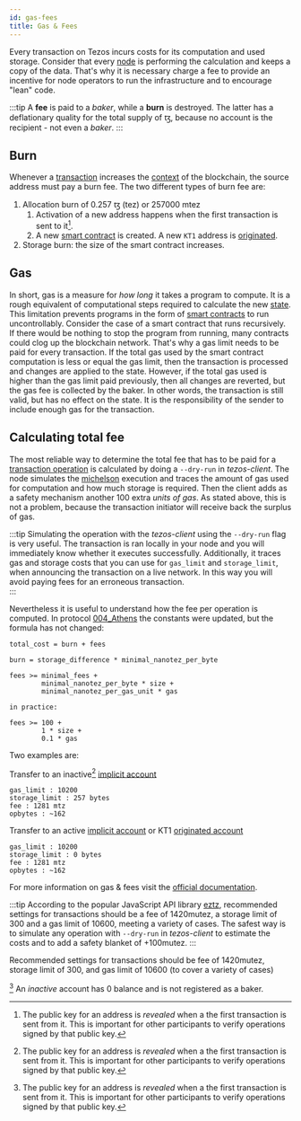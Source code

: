 ```yaml
---
id: gas-fees
title: Gas & Fees
---
```


Every transaction on Tezos incurs costs for its computation and used storage. Consider that every [node](../node) is performing the calculation and keeps a copy of the data. That's why it is necessary charge a fee to provide an incentive for node operators to run the infrastructure and to encourage "lean" code.


:::tip 
A **fee** is paid to a *baker*, while a **burn** is destroyed. The latter has a deflationary quality for the total supply of ꜩ, because no account is the recipient -  not even a *baker*.
:::

## Burn

Whenever a [transaction](transaction) increases the [context](../context) of the blockchain, the source address must pay a burn fee.
The two different types of burn fee are:

1. Allocation burn of 0.257 ꜩ (tez) or 257000 mtez
   1. Activation of a new address happens when the first transaction is sent to it[^1]. 
   2. A new [smart contract](../../smart_contract/smart-contract) is created. A new `KT1` address is [originated](originated-account).
2. Storage burn: the size of the smart contract increases.


[^1]: The public key for an address is *revealed* when a the first transaction is sent from it. This is important for other participants to verify operations signed by that public key.


## Gas

In short, gas is a measure for *how long* it takes a program to compute. It is a rough equivalent of computational steps required to calculate the new [state](context). This limitation prevents programs in the form of [smart contracts](../../smart_contract/smart-contract) to run uncontrollably. 
Consider the case of a smart contract that runs recursively. If there would be nothing to stop the program from running, many contracts could clog up the blockchain network. That's why a gas limit needs to be paid for every transaction. If the total gas used by the smart contract computation is less or equal the gas limit, then the transaction is processed and changes are applied to the state. However, if the total gas used is higher than the gas limit paid previously, then all changes are reverted, but the gas fee is collected by the baker. In other words, the transaction is still valid, but has no effect on the state. It is the responsibility of the sender to include enough gas for the transaction.

## Calculating total fee

The most reliable way to determine the total fee that has to be paid for a [transaction operation](operations) is calculated by doing a `--dry-run` in *tezos-client*. The node simulates the [michelson](../../smart_contract/michelson) execution and traces the amount of gas used for computation and how much storage is required. Then the client adds as a safety mechanism another 100 extra *units of gas*. As stated above, this is not a problem, because the transaction initiator will receive back the surplus of gas.

:::tip
Simulating the operation with the *tezos-client* using the `--dry-run` flag is very useful. The transaction is ran locally in your node and you will immediately know whether it executes successfully. Additionally, it traces gas and storage costs that you can use for `gas_limit` and `storage_limit`, when announcing the transaction on a live network. In this way you will avoid paying fees for an erroneous transaction.  
:::

Nevertheless it is useful to understand how the fee per operation is computed. In protocol [004_Athens](https://tezos.gitlab.io/protocols/004_Pt24m4xi.html) the constants were updated, but the formula has not changed:

```
total_cost = burn + fees

burn = storage_difference * minimal_nanotez_per_byte

fees >= minimal_fees +
        minimal_nanotez_per_byte * size +
        minimal_nanotez_per_gas_unit * gas

in practice:

fees >= 100 +
        1 * size +
        0.1 * gas
```

Two examples are:

Transfer to an inactive[^1] [implicit account](../implicit-account)
```
gas_limit : 10200
storage_limit : 257 bytes
fee : 1281 mtz
opbytes : ~162
```
Transfer to an active [implicit account](../implicit-account) or KT1 [originated account](originated-account)
```
gas_limit : 10200
storage_limit : 0 bytes
fee : 1281 mtz
opbytes : ~162
```

For more information on gas & fees visit the [official documentation](https://tezos.gitlab.io/protocols/004_Pt24m4xi.html#gas-and-fees).

:::tip
According to the popular JavaScript API library [eztz](https://github.com/TezTech/eztz/blob/master/PROTO_004_FEES.md), recommended settings for transactions should be a fee of 1420mutez, a storage limit of 300 and a gas limit of 10600, meeting a variety of cases. The safest way is to simulate any operation with `--dry-run` in *tezos-client* to estimate the costs and to add a safety blanket of +100mutez.
:::


Recommended settings for transactions should be fee of 1420mutez, storage limit of 300, and gas limit of 10600 (to cover a variety of cases)

[^1] An *inactive* account has 0 balance and is not registered as a baker.